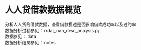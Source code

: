# 人人贷借款数据概览

分析人人贷的借款数据，查看借款描述是否影响借款成功率以及违约率 
<br>
数据分析过程参见：
rrdai_loan_desc_analysis.py 
<br>
数据参见：
data 
<br>
数据分析结果参见：
notes



